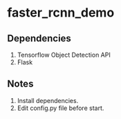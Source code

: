 # faster_rcnn_demo

## Dependencies
1. Tensorflow Object Detection API
2. Flask

## Notes
1. Install dependencies.
2. Edit config.py file before start.
